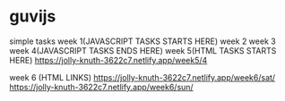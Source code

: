 # guvijs
simple tasks
week 1(JAVASCRIPT TASKS STARTS HERE)
week 2
week 3
week 4(JAVASCRIPT TASKS ENDS HERE)
week 5(HTML TASKS STARTS HERE) https://jolly-knuth-3622c7.netlify.app/week5/4

week 6 (HTML LINKS)
https://jolly-knuth-3622c7.netlify.app/week6/sat/
https://jolly-knuth-3622c7.netlify.app/week6/sun/